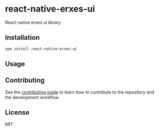 # react-native-erxes-ui

React native erxes ui library

## Installation

```sh
npm install react-native-erxes-ui
```

## Usage

## Contributing

See the [contributing guide](CONTRIBUTING.md) to learn how to contribute to the repository and the development workflow.

## License

MIT
